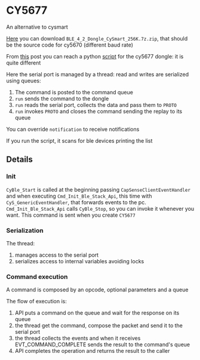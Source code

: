 # CY5677
An alternative to cysmart

[Here](https://community.cypress.com/thread/36215) you can download
`BLE_4_2_Dongle_CySmart_256K.7z.zip`, that should be the source code
for cy5670 (different baud rate)

From [this](https://community.cypress.com/message/143227) post you can
reach  a python [script](https://github.com/odwdinc/Cy_BleBridge) for
the cy5677 dongle: it is quite different

Here the serial port is managed by a thread: read and writes are serialized
using queues:
1. The command is posted to the command queue
2. `run` sends the command to the dongle
3. `run` reads the serial port, collects the data and pass them to `PROTO`
4. `run` invokes `PROTO` and closes the command sending the replay to its queue

You can override `notification` to receive notifications

If you run the script, it scans for ble devices printing the list

## Details

### Init

`CyBle_Start` is called at the beginning passing `CapSenseClientEventHandler` and
when executing `Cmd_Init_Ble_Stack_Api`, this time with `CyS_GenericEventHandler`, that
forwards events to the pc. `Cmd_Init_Ble_Stack_Api` calls `CyBle_Stop`, so 
you can invoke it whenever you want. This command is sent when you create `CY5677`

### Serialization

The thread: 
1. manages access to the serial port 
2. serializes access to internal variables avoiding locks

### Command execution

A command is composed by an opcode, optional parameters and a queue

The flow of execution is:
1. API puts a command on the queue and wait for the response on its queue
2. the thread get the command, compose the packet and send it to the serial port
3. the thread collects the events and when it receives EVT_COMMAND_COMPLETE sends the result to the command's queue
4. API completes the operation and returns the result to the caller
